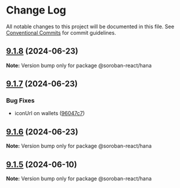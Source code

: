 # Change Log

All notable changes to this project will be documented in this file.
See [Conventional Commits](https://conventionalcommits.org) for commit guidelines.

## [9.1.8](https://github.com/paltalabs/soroban-react/compare/v9.1.7...v9.1.8) (2024-06-23)

**Note:** Version bump only for package @soroban-react/hana

## [9.1.7](https://github.com/paltalabs/soroban-react/compare/v9.1.6...v9.1.7) (2024-06-23)

### Bug Fixes

- iconUrl on wallets ([96047c7](https://github.com/paltalabs/soroban-react/commit/96047c7d8ea9174cfc0e21999811e7ec919f4e99))

## [9.1.6](https://github.com/paltalabs/soroban-react/compare/v9.1.5...v9.1.6) (2024-06-23)

**Note:** Version bump only for package @soroban-react/hana

## [9.1.5](https://github.com/paltalabs/soroban-react/compare/v9.1.4...v9.1.5) (2024-06-10)

**Note:** Version bump only for package @soroban-react/hana
